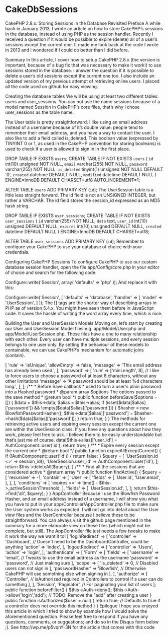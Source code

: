 # CakeDbSessions

CakePHP 2.8.x: Storing Sessions in the Database Revisited
Preface
A while back in January 2013, I wrote an article on how to store CakePHP’s sessions in the database, instead of using PHP as the session handler. Recently I received a question if it would be possible to expire (delete) all of a user’s sessions except the current one. It made me look back at the code I wrote in 2013 and I wondered if I could do better than I did before.

Summary
In this article, I cover how to setup CakePHP 2.8.x (the version is important, because of a bug fix that was necessary to make it work!) to use sessions stored in the database. I answer the question if it is possible to delete a user’s old sessions except the current one too. I also include an updated version of my previous attempt of retrieving online users. I placed all the code used on github for easy viewing.


Creating the database tables
We will be using at least two different tables: users and user_sessions. You can not use the name sessions because of a model named Session in CakePHP’s core files, that’s why I chose user_sessions as the table name.

The User table is pretty straightforward. I like using an email address instead of a username because of it’s double value: people tend to remember their email address, and you have a way to contact the user. I also like to add a field called is_deleted. This boolean value (expressed by TINYINT 0 or 1, as used in the CakePHP convention for storing booleans) is used to check if a user is allowed to sign in in the first place.

DROP TABLE IF EXISTS `users`;
CREATE TABLE IF NOT EXISTS `users` (
`id` int(10) unsigned NOT NULL,
  `email` varchar(255) NOT NULL,
  `password` varchar(255) NOT NULL,
  `is_deleted` tinyint(1) unsigned NOT NULL DEFAULT '0',
  `created` datetime DEFAULT NULL,
  `modified` datetime DEFAULT NULL
) ENGINE=InnoDB  DEFAULT CHARSET=utf8 AUTO_INCREMENT=1;

ALTER TABLE `users` ADD PRIMARY KEY (`id`);
The UserSession table is a little less straight forward. The id field is not an UNSIGNED INTEGER, but rather a VARCHAR. The id field stores the session_id expressed as an MD5 hash string.

DROP TABLE IF EXISTS `user_sessions`;
CREATE TABLE IF NOT EXISTS `user_sessions` (
  `id` varchar(255) NOT NULL,
  `data` text,
  `user_id` int(10) unsigned DEFAULT NULL,
  `expires` int(10) unsigned DEFAULT NULL,
  `created` datetime DEFAULT NULL
) ENGINE=InnoDB DEFAULT CHARSET=utf8;

ALTER TABLE `user_sessions` ADD PRIMARY KEY (`id`);
Remember to configure your CakePHP to use your database of choice with your credentials.

Configuring CakePHP Sessions
To configure CakePHP to use our custom database session handler, open the file app/Config/core.php in your editor of choice and search for the following code:

Configure::write('Session', array(
    'defaults' => 'php'
));
And replace it with this:

Configure::write('Session', [
    'defaults' => 'database',
    'handler' => [
        'model' => 'UserSession',
    ]
]);
The [] tags are the shorter way of describing arrays in PHP as of version 5.4.x. You might have seen them before in JavaScript code. It saves the hassle of writing the word array every time, which is nice.

Building the User and UserSession Models
Moving on, let’s start by creating our User and UserSession Model files e.g. app/Model/User.php and app/Model/UserSession.php. These files have a one to many relationship with each other. Every user can have multiple sessions, and every session belongs to one user only. By setting the behaviour of these models to containable, we can use CakePHP’s mechanism for automatic joins (contain).

<?php
// Using the Blowfish Password Hasher for added security, instead of weak MD5 hashes
App::uses('BlowfishPasswordHasher', 'Controller/Component/Auth');

class User extends AppModel
{
    // Add the Containable behaviour
    public $actsAs = ['Containable'];
    
    // Add the relation between the User and the UserSession
    public $hasMany = ['UserSession'];

    // Validation rules (please add your own where necessary, these are the bare minimum)
    public $validate = [
        'email' => [
            'rule' => 'isUnique',
            'allowEmpty' => false,
            'message' => 'This email address has already been used.',
        ],
        'password' => [
            'rule' => ['minLength', 8], // I like to force users to choose a password of at least 8 characters, without any other limitations
            'message' => 'A password should be at least %d characters long.',
        ],
    ];

    /**
     * Before Save callback
     * used to turn a user's plain password into a Hashed password
     * @param array $options The options passed to the save method
     * @return bool
     */
    public function beforeSave($options = [])
    {
        $data = $this->data;
        $alias = $this->alias;

        if (isset($data[$alias]['password']) && !empty($data[$alias]['password'])) {
            $hasher = new BlowfishPasswordHasher();
            $this->data[$alias]['password'] = $hasher->hash($data[$alias]['password']);
        }
        return true;
    }
}
The methods for retrieving active users and expiring every session except the current one are within the UserSession class. If you have any questions about how they work, please feel free to ask. I believe them to be easily understandable but that’s just me of course.

<?php
// Not the way it should be used (it should be part of the Controller) but I didn't know any other way
App::uses('AuthComponent', 'Controller/Component'); 

class UserSession extends AppModel
{
    // Add the Containable behaviour
    public $actsAs = ['Containable'];
    
    // Add the relation between the User and the UserSession
    public $belongsTo = ['User'];

    // Time in seconds before a session no longer should be seen as active
    private $_activeSessionThreshold = 600;

    /**
     * Before Save callback
     * used to add the User's ID to session data (if any, otherwise null is used)
     * @param array $options The options passed to the save method
     * @return bool
     */
    public function beforeSave($options = [])
    {
        $this->data[$this->alias]['user_id'] = AuthComponent::user('id');
        return true;
    }

    /**
     * Expire every session except the current one
     * @return bool
     */
    public function expireAllExceptCurrent()
    {
        if (!AuthComponent::user('id')) {
            return false;
        }
        
        $query = [
            'UserSession.id <>' => session_id(),
            'UserSession.user_id' => AuthComponent::user('id'),
        ];
        return $this->deleteAll($query);
    }

    /**
     * Find all the sessions that are considered active
     * @return array
     */
    public function findActive()
    {
        $query = [
            'recursive' => -1,
            'contain' => [
                'User' => [
                    'fields' => [
                        'User.id',
                        'User.email',
                    ],
                ],
            ],
            'conditions' => [
                'expires >=' => time() - $this->_activeSessionThreshold,
            ],
            'fields' => [
                'UserSession.id',
            ],
        ];
        return $this->find('all', $query);
    }
}
AppController
Because I use the Blowfish Password Hasher, and an email address instead of a username, I will show you what you have to put in your app/Controller/AppController.php file to make sure the User system works as expected. I will not go into detail about the User view files and the UserController because I believe these to be straightforward. You can always visit the github page mentioned in the summary for a more elaborate view on these files (which might not be complete, but still).

The AppController file just needs a few tweaks to make it work the way we want it to!

<?php
App::uses('Controller', 'Controller');

class AppController extends Controller
{
    public $components = [
        'Auth' => [
            'loginRedirect' => [
                'controller' => 'Dashboard', // Doesn't need to be the DashboardController, could be anything
                'action' => 'index',
            ],
            'logoutRedirect' => [
                'controller' => 'Users',
                'action' => 'login',
            ],
            'authenticate' => [
                'Form' => [
                    'fields' => [
                        'username' => 'email', // Tweaks to use the email address as the username
                        'password' => 'password', // Just making sure
                    ],
                    'scope' => [
                        'is_deleted' => 0, // Disabled users can not sign in
                    ],
                    'passwordHasher' => 'Blowfish', // Otherwise CakePHP will use something else when signing in
                ],
            ],
            'authorize' => [
                'Controller', // isAuthorized required in Controllers to control if a user can do something
            ],
        ],
        'Session',
        'Paginator', // For paginating your list of users
    ];

    public function beforeFilter()
    {
        $this->Auth->deny();
        $this->Auth->allow('login','add'); // TODO: Remove the "add" after creating a user
    }

    public function isAuthorized($user = null)
    {
        return true; // Defaults to true if a controller does not override this method
    }
}
Epilogue
I hope you enjoyed this article in which I tried to show by example how I would solve the aforementioned question. Please feel free to respond if you have any questions, comments, or suggestions; and do so in the Disqus form below ;).


See http://wp.me/p5vqnY-3N for the article that comes with this code

